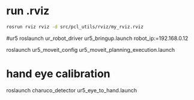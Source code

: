 # run .rviz
```sh
rosrun rviz rviz -d src/pcl_utils/rviz/my_rviz.rviz 
```

#ur5
roslaunch ur_robot_driver ur5_bringup.launch robot_ip:=192.168.0.12

roslaunch ur5_moveit_config ur5_moveit_planning_execution.launch

# hand eye calibration
roslaunch charuco_detector ur5_eye_to_hand.launch 

